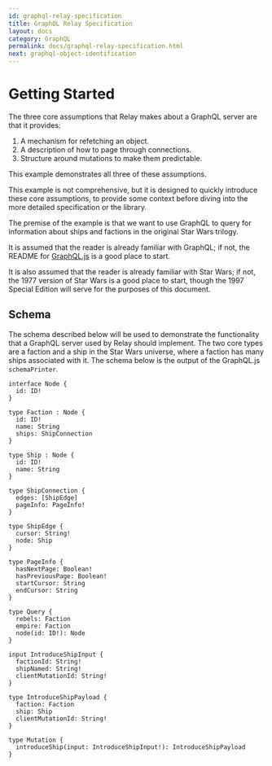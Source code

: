 ```yaml
---
id: graphql-relay-specification
title: GraphQL Relay Specification
layout: docs
category: GraphQL
permalink: docs/graphql-relay-specification.html
next: graphql-object-identification
---
```


# Getting Started

The three core assumptions that Relay makes about a GraphQL server are that it
provides:

1. A mechanism for refetching an object.
2. A description of how to page through connections.
3. Structure around mutations to make them predictable.

This example demonstrates all three of these assumptions.

This example is not comprehensive, but it is designed to quickly introduce
these core assumptions, to provide some context before diving into
the more detailed specification or the library.

The premise of the example is that we want to use GraphQL to query for
information about ships and factions in the original Star Wars
trilogy.

It is assumed that the reader is already familiar with GraphQL; if not,
the README for [GraphQL.js](https://github.com/graphql/graphql-js) is a
good place to start.

It is also assumed that the reader is already familiar with Star Wars; if not,
the 1977 version of Star Wars is a good place to start, though the 1997
Special Edition will serve for the purposes of this document.

## Schema

The schema described below will be used to demonstrate the functionality
that a GraphQL server used by Relay should implement. The two core types
are a faction and a ship in the Star Wars universe, where a faction
has many ships associated with it. The schema below is the output of the
GraphQL.js `schemaPrinter`.

```
interface Node {
  id: ID!
}

type Faction : Node {
  id: ID!
  name: String
  ships: ShipConnection
}

type Ship : Node {
  id: ID!
  name: String
}

type ShipConnection {
  edges: [ShipEdge]
  pageInfo: PageInfo!
}

type ShipEdge {
  cursor: String!
  node: Ship
}

type PageInfo {
  hasNextPage: Boolean!
  hasPreviousPage: Boolean!
  startCursor: String
  endCursor: String
}

type Query {
  rebels: Faction
  empire: Faction
  node(id: ID!): Node
}

input IntroduceShipInput {
  factionId: String!
  shipNamed: String!
  clientMutationId: String!
}

type IntroduceShipPayload {
  faction: Faction
  ship: Ship
  clientMutationId: String!
}

type Mutation {
  introduceShip(input: IntroduceShipInput!): IntroduceShipPayload
}
```
